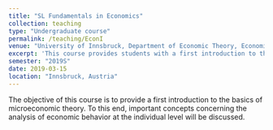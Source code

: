```yaml
---
title: "SL Fundamentals in Economics"
collection: teaching
type: "Undergraduate course"
permalink: /teaching/EconI
venue: "University of Innsbruck, Department of Economic Theory, Economic Policy and Economic History"
excerpt: 'This course provides students with a first introduction to the basics of microeconomic theory.'
semester: "2019S"
date: 2019-03-15
location: "Innsbruck, Austria"
---
```


The objective of this course is to provide a first introduction to the basics of microeconomic theory. To this end, important concepts concerning the analysis of economic behavior at the individual level will be discussed. 

